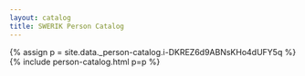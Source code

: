 ```yaml
---
layout: catalog
title: SWERIK Person Catalog
---
```

{% assign p = site.data._person-catalog.i-DKREZ6d9ABNsKHo4dUFY5q %}
{% include person-catalog.html p=p %}


